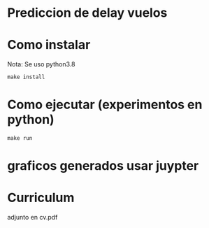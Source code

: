 # Prediccion de delay vuelos




# Como instalar
Nota: Se uso python3.8 
```
make install
```


# Como ejecutar (experimentos en python)
```
make run
```
# graficos generados usar juypter


# Curriculum

adjunto en cv.pdf
